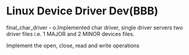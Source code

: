 # Linux Device Driver Dev(BBB)
final_char_driver -
	o.Implemented char driver, single driver servers two driver files i.e. 1 MAJOR and 2 MINOR devices files.
        
Implement the open, close, read and write operations 
